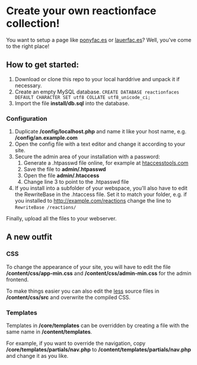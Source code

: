 # Create your own reactionface collection!

You want to setup a page like [ponyfac.es](http://ponyfaces) or [lauerfac.es](http://lauerfac.es)? Well, you've come to the right place!

## How to get started:

1. Download or clone this repo to your local harddrive and unpack it if necessary.
2. Create an empty MySQL database.
    `CREATE DATABASE reactionfaces DEFAULT CHARACTER SET utf8 COLLATE utf8_unicode_ci;`
3. Import the file **install/db.sql** into the database.

### Configuration
1. Duplicate **/config/localhost.php** and name it like your host name, e.g. **/config/an.example.com**
2. Open the config file with a text editor and change it according to your site.
3. Secure the admin area of your installation with a password:
    1. Generate a .htpasswd file online, for example at [htaccesstools.com](http://www.htaccesstools.com/htpasswd-generator/)
    2. Save the file to **admin/.htpasswd**
    3. Open the file **admin/.htaccess**
    4. Change line 3 to point to the .htpasswd file
4. If you install into a subfolder of your webspace, you'll also have to edit the RewriteBase in the .htaccess file. Set it to match your folder, e.g. if you installed to http://example.com/reactions change the line to `RewriteBase /reactions/`

Finally, upload all the files to your webserver.

## A new outfit

### CSS
To change the appearance of your site, you will have to edit the file **/content/css/app-min.css** and **/content/css/admin-min.css** for the admin frontend.

To make things easier you can also edit the [less](http://lesscss.org) source files in **/content/css/src** and overwrite the compiled CSS.

### Templates
Templates in **/core/templates** can be overridden by creating a file with the same name in **/content/templates**.

For example, if you want to override the navigation, copy **/core/templates/partials/nav.php** to **/content/templates/partials/nav.php** and change it as you like.

